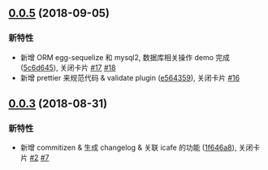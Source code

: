 ## [0.0.5](http://icode.baidu.com/repos/baidu/hi-fe/node-demo/merge/v0.0.3...v0.0.5) (2018-09-05)


### 新特性

* 新增 ORM egg-sequelize 和 mysql2, 数据库相关操作 demo 完成 ([5c6d645](http://icode.baidu.com/repos/baidu/hi-fe/node-demo/commits/5c6d645)), 关闭卡片 [#17](http://newicafe.baidu.com/issue/node-best-practices-17/show) [#18](http://newicafe.baidu.com/issue/node-best-practices-18/show)
* 新增 prettier 来规范代码 & validate plugin ([e564359](http://icode.baidu.com/repos/baidu/hi-fe/node-demo/commits/e564359)), 关闭卡片 [#16](http://newicafe.baidu.com/issue/node-best-practices-16/show)


## [0.0.3](http://icode.baidu.com/repos/baidu/hi-fe/node-demo/merge/1f646a8...v0.0.3) (2018-08-31)


### 新特性

* 新增 commitizen & 生成 changelog & 关联 icafe 的功能 ([1f646a8](http://icode.baidu.com/repos/baidu/hi-fe/node-demo/commits/1f646a8)), 关闭卡片 [#2](http://newicafe.baidu.com/issue/node-best-practices-2/show) [#7](http://newicafe.baidu.com/issue/node-best-practices-7/show)


